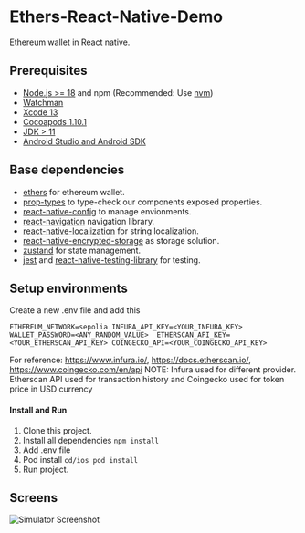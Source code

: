 # Ethers-React-Native-Demo
Ethereum wallet in React native.


## Prerequisites

- [Node.js >= 18](https://nodejs.org) and npm (Recommended: Use [nvm](https://github.com/nvm-sh/nvm))
- [Watchman](https://facebook.github.io/watchman)
- [Xcode 13](https://developer.apple.com/xcode)
- [Cocoapods 1.10.1](https://cocoapods.org)
- [JDK > 11](https://www.oracle.com/java/technologies/javase-jdk11-downloads.html)
- [Android Studio and Android SDK](https://developer.android.com/studio)


## Base dependencies

- [ethers](https://github.com/ethers-io/ethers.js) for ethereum wallet.
- [prop-types](https://github.com/facebook/prop-types) to type-check our components exposed properties.
- [react-native-config](https://github.com/luggit/react-native-config) to manage envionments.
- [react-navigation](https://reactnavigation.org/) navigation library.
- [react-native-localization](https://github.com/stefalda/ReactNativeLocalization) for string localization.
- [react-native-encrypted-storage](https://github.com/emeraldsanto/react-native-encrypted-storage#readme) as storage solution.
- [zustand](https://github.com/pmndrs/zustand) for state management.
- [jest](https://facebook.github.io/jest/) and [react-native-testing-library](https://callstack.github.io/react-native-testing-library/) for testing.


## Setup environments

Create a new .env file and add this 

`ETHEREUM_NETWORK=sepolia
INFURA_API_KEY=<YOUR_INFURA_KEY>
WALLET_PASSWORD=<ANY_RANDOM_VALUE> 
ETHERSCAN_API_KEY=<YOUR_ETHERSCAN_API_KEY>
COINGECKO_API=<YOUR_COINGECKO_API_KEY>` 

For reference: https://www.infura.io/, https://docs.etherscan.io/, https://www.coingecko.com/en/api
NOTE: Infura used for different provider. Etherscan API used for transaction history and Coingecko used for token price in USD currency


#### Install and Run

1. Clone this project.
2. Install all dependencies `npm install`
3. Add .env file
3. Pod install `cd/ios pod install`
4. Run project.


## Screens
![Simulator Screenshot](https://github.com/user-attachments/assets/69fb38ff-fe5f-4886-8b28-2c35e885d54e)

